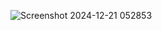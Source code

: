 ![Screenshot 2024-12-21 052853](https://github.com/user-attachments/assets/69e21e97-e294-4c63-9f8c-cc7f1cab9d34)
